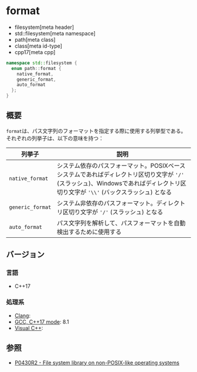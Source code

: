# format
* filesystem[meta header]
* std::filesystem[meta namespace]
* path[meta class]
* class[meta id-type]
* cpp17[meta cpp]

```cpp
namespace std::filesystem {
  enum path::format {
    native_format,
    generic_format,
    auto_format
  };
}
```

## 概要
`format`は、パス文字列のフォーマットを指定する際に使用する列挙型である。それぞれの列挙子は、以下の意味を持つ：

| 列挙子 | 説明 |
|--------|------|
| `native_format` | システム依存のパスフォーマット。POSIXベースシステムであればディレクトリ区切り文字が `'/'` (スラッシュ)、Windowsであればディレクトリ区切り文字が `'\\'` (バックスラッシュ) となる |
| `generic_format` | システム非依存のパスフォーマット。ディレクトリ区切り文字が `'/'` (スラッシュ) となる |
| `auto_format` | パス文字列を解析して、パスフォーマットを自動検出するために使用する |


## バージョン
### 言語
- C++17

### 処理系
- [Clang](/implementation.md#clang):
- [GCC, C++17 mode](/implementation.md#gcc): 8.1
- [Visual C++](/implementation.md#visual_cpp):


## 参照
- [P0430R2 - File system library on non-POSIX-like operating systems](http://www.open-std.org/jtc1/sc22/wg21/docs/papers/2017/p0430r2.pdf)
